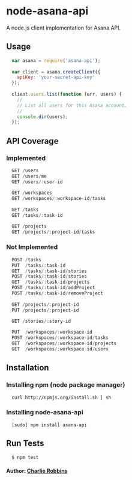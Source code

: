 # node-asana-api

A node.js client implementation for Asana API.

## Usage 

``` js
  var asana = require('asana-api');
  
  var client = asana.createClient({
    apiKey: 'your-secret-api-key'
  });
  
  client.users.list(function (err, users) {
    //
    // List all users for this Asana account.
    //
    console.dir(users);
  });
```

## API Coverage

### Implemented

``` scala
  GET /users
  GET /users/me
  GET /users/:user-id
  
  GET /workspaces
  GET /workspaces/:workspace-id/tasks
  
  GET /tasks
  GET /tasks/:task-id

  GET /projects
  GET /projects/:project-id/tasks  
```

### Not Implemented

``` scala
  POST /tasks
  PUT  /tasks/:task-id
  GET  /tasks/:task-id/stories
  POST /tasks/:task-id/stories
  GET  /tasks/:task-id/projects
  POST /tasks/:task-id/addProject
  POST /tasks/:task-id/removeProject
  
  GET /projects/:project-id
  PUT /projects/:project-id
  
  GET /stories/:story-id

  PUT  /workspaces/:workspace-id
  POST /workspaces/:workspace-id/tasks
  GET  /workspaces/:workspace-id/projects
  GET  /workspaces/:workspace-id/users
```

## Installation

### Installing npm (node package manager)
```
  curl http://npmjs.org/install.sh | sh
```

### Installing node-asana-api
```
  [sudo] npm install asana-api
```

## Run Tests

``` bash
  $ npm test
```

#### Author: [Charlie Robbins][0]

[0]: http://nodejitsu.com